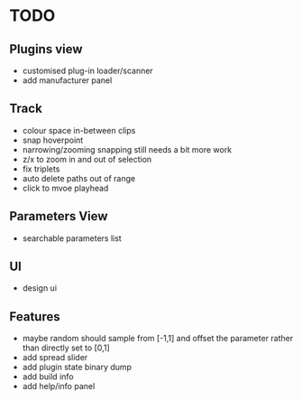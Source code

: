 # TODO

## Plugins view 

- customised plug-in loader/scanner
- add manufacturer panel 

## Track

- colour space in-between clips
- snap hoverpoint
- narrowing/zooming snapping still needs a bit more work
- z/x to zoom in and out of selection
- fix triplets
- auto delete paths out of range
- click to mvoe playhead

## Parameters View

- searchable parameters list

## UI

- design ui

## Features

- maybe random should sample from [-1,1] and offset the parameter rather than directly set to [0,1]
- add spread slider
- add plugin state binary dump
- add build info
- add help/info panel
